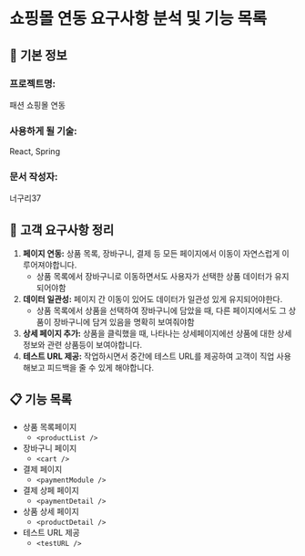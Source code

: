 # 쇼핑몰 연동 요구사항 분석 및 기능 목록

## 📌 기본 정보
### 프로젝트명: 
패션 쇼핑몰 연동 

### 사용하게 될 기술:
React, Spring

### 문서 작성자: 
너구리37

## 📝 고객 요구사항 정리
1. **페이지 연동:** 상품 목록, 장바구니, 결제 등 모든 페이지에서 이동이 자연스럽게 이루어져야합니다.
    - 상품 목록에서 장바구니로 이동하면서도 사용자가 선택한 상품 데이터가 유지되어야함
2. **데이터 일관성:** 페이지 간 이동이 있어도 데이터가 일관성 있게 유지되어야한다. 
    - 상품 목록에서 상품을 선택하여 장바구니에 담았을 때, 
      다른 페이지에서도 그 상품이 장바구니에 담겨 있음을 명확히 보여줘야함
3. **상세 페이지 추가:** 상품을 클릭했을 때, 나타나는 상세페이지에선 상품에 대한 상세 정보와 관련 상품등이 보여야합니다.
4. **테스트 URL 제공:** 작업하시면서 중간에 테스트 URL를 제공하여 고객이 직업 사용해보고 피드백을 줄 수 있게 해야합니다.

## 📋 기능 목록
- 상품 목록페이지
  - `<productList />`
- 장바구니 페이지
  - `<cart />`
- 결제 페이지
  - `<paymentModule />`
- 결제 상페 페이지
  - `<paymentDetail />`
- 상품 상세 페이지
  - `<productDetail />`
- 테스트 URL 제공
  - `<testURL />`
